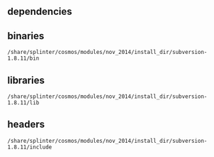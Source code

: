 ## dependencies

## binaries

	/share/splinter/cosmos/modules/nov_2014/install_dir/subversion-1.8.11/bin

## libraries

	/share/splinter/cosmos/modules/nov_2014/install_dir/subversion-1.8.11/lib

## headers

	/share/splinter/cosmos/modules/nov_2014/install_dir/subversion-1.8.11/include
